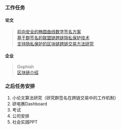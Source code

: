 ### 工作任务
#### 论文
>[前向安全的椭圆曲线数字签名方案](https://github.com/WenQiang404/StudyNotes/blob/dff204849b37f20d6f9adc913e9d11a36817d825/Passages/%E5%89%8D%E5%90%91%E5%AE%89%E5%85%A8%E7%9A%84%E6%A4%AD%E5%9C%86%E6%9B%B2%E7%BA%BF%E6%95%B0%E5%AD%97%E7%AD%BE%E5%90%8D%E6%96%B9%E6%A1%88.md)  
>[基于群签名的联盟链跨链隐私保护技术](https://github.com/WenQiang404/StudyNotes/blob/dff204849b37f20d6f9adc913e9d11a36817d825/Passages/%E5%9F%BA%E4%BA%8E%E7%BE%A4%E7%AD%BE%E5%90%8D%E7%9A%84%E8%81%94%E7%9B%9F%E9%93%BE%E8%B7%A8%E9%93%BE%E9%9A%90%E7%A7%81%E4%BF%9D%E6%8A%A4%E6%8A%80%E6%9C%AF.md)  
> [支持隐私保护的区块链跨链交易方法研究](https://github.com/WenQiang404/StudyNotes/blob/c8f06f97054fd2898add9b62db467265e517f158/Passages/paper/%E6%94%AF%E6%8C%81%E9%9A%90%E7%A7%81%E4%BF%9D%E6%8A%A4%E7%9A%84%E5%8C%BA%E5%9D%97%E9%93%BE%E8%B7%A8%E9%93%BE%E4%BA%A4%E6%98%93%E6%96%B9%E6%B3%95%E7%A0%94%E7%A9%B6_%E8%8C%83%E5%8B%8B%E5%B3%B0.pdf)
> 
> 
#### 企业
> Gophish   
> [区块链介绍](https://github.com/WenQiang404/StudyNotes/blob/6a841b8538938e541ea120f0217ad9194779d1d8/enterprise/%E5%90%AF%E7%96%86%E7%A7%91%E6%8A%80/%E5%8C%BA%E5%9D%97%E9%93%BE/5.25%E5%8C%BA%E5%9D%97%E9%93%BE%E4%BB%8B%E7%BB%8D%E5%8F%8A%E9%97%AE%E9%A2%98.md)

### 之后任务安排
1. 小论文算法研究（研究群签名在跨链交易中的工作机制）
3. 研电赛Dashboard
4. 考试
5. 公司安排
6. 社会实践PPT
